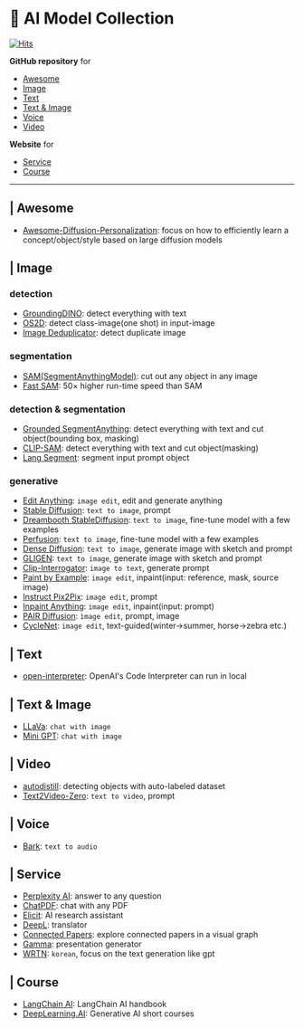 # 📁 AI Model Collection
[![Hits](https://hits.seeyoufarm.com/api/count/incr/badge.svg?url=https%3A%2F%2Fgithub.com%2Friverallzero%2FAI-Model-Collection&count_bg=%23A0BC8B&title_bg=%23289629&icon=openai.svg&icon_color=%23FFFFFF&title=hits&edge_flat=false)](https://hits.seeyoufarm.com)

**GitHub repository** for 
- [Awesome](https://github.com/riverallzero/Generative-AI/tree/main#-awesome)
- [Image](https://github.com/riverallzero/Generative-AI/tree/main#-image)
- [Text](https://github.com/riverallzero/Generative-AI/tree/main/#-text)
- [Text & Image](https://github.com/riverallzero/Generative-AI/tree/main/#-text--image)
- [Voice](https://github.com/riverallzero/Generative-AI/tree/main/#-voice)
- [Video](https://github.com/riverallzero/Generative-AI/tree/main#-video)

**Website** for 
- [Service](https://github.com/riverallzero/Generative-AI/tree/main/#-service)
- [Course](https://github.com/riverallzero/Generative-AI/tree/main/#-course) 

***

## | Awesome
- [Awesome-Diffusion-Personalization](https://github.com/PRIV-Creation/Awesome-Diffusion-Personalization): focus on how to efficiently learn a concept/object/style based on large diffusion models

## | Image
### detection
- [GroundingDINO](https://github.com/IDEA-Research/GroundingDINO): detect everything with text
- [OS2D](https://github.com/aosokin/os2d): detect class-image(one shot) in input-image
- [Image Deduplicator](https://github.com/idealo/imagededup): detect duplicate image

### segmentation
- [SAM(SegmentAnythingModel)](https://github.com/facebookresearch/segment-anything): cut out any object in any image
- [Fast SAM](https://github.com/CASIA-IVA-Lab/FastSAM): 50× higher run-time speed than SAM

### detection & segmentation
- [Grounded SegmentAnything](https://github.com/IDEA-Research/Grounded-Segment-Anything): detect everything with text and cut object(bounding box, masking)
- [CLIP-SAM](https://github.com/maxi-w/CLIP-SAM): detect everything with text and cut object(masking)
- [Lang Segment](https://github.com/luca-medeiros/lang-segment-anything): segment input prompt object 

### generative
- [Edit Anything](https://github.com/sail-sg/EditAnything): ```image edit```, edit and generate anything
- [Stable Diffusion](https://github.com/Stability-AI/stablediffusion): ```text to image```, prompt
- [Dreambooth StableDiffusion](https://github.com/XavierXiao/Dreambooth-Stable-Diffusion): ```text to image```, fine-tune model with a few examples
- [Perfusion](https://github.com/ChenDarYen/Key-Locked-Rank-One-Editing-for-Text-to-Image-Personalization): ```text to image```, fine-tune model with a few examples
- [Dense Diffusion](https://github.com/naver-ai/DenseDiffusion): ```text to image```, generate image with sketch and prompt
- [GLIGEN](https://github.com/gligen/GLIGEN): ```text to image```, generate image with sketch and prompt
- [Clip-Interrogator](https://github.com/pharmapsychotic/clip-interrogator): ```image to text```, generate prompt
- [Paint by Example](https://github.com/Fantasy-Studio/Paint-by-Example): ```image edit```, inpaint(input: reference, mask, source image)
- [Instruct Pix2Pix](https://github.com/timothybrooks/instruct-pix2pix): ```image edit```, prompt
- [Inpaint Anything](https://github.com/geekyutao/Inpaint-Anything): ```image edit```, inpaint(input: prompt)
- [PAIR Diffusion](https://github.com/Picsart-AI-Research/PAIR-Diffusion): ```ìmage edit```, prompt, image
- [CycleNet](https://github.com/sled-group/CycleNet): ```image edit```, text-guided(winter->summer, horse->zebra etc.)

## | Text
- [open-interpreter](https://github.com/KillianLucas/open-interpreter): OpenAI's Code Interpreter can run in local

## | Text & Image
- [LLaVa](https://github.com/haotian-liu/LLaVA): ```chat with image```
- [Mini GPT](https://github.com/Vision-CAIR/MiniGPT-4): ```chat with image```

## | Video
- [autodistill](https://github.com/autodistill/autodistill): detecting objects with auto-labeled dataset
- [Text2Video-Zero](https://github.com/Picsart-AI-Research/Text2Video-Zero): ```text to video```, prompt

## | Voice
- [Bark](https://github.com/suno-ai/bark): ```text to audio```

## | Service
- [Perplexity AI](https://www.perplexity.ai/search/c1cd6e16-21e4-45e2-971b-5a077abd2c36?s=u): answer to any question
- [ChatPDF](https://www.chatpdf.com/): chat with any PDF
- [Elicit](https://elicit.org/): AI research assistant
- [DeepL](https://www.deepl.com/): translator
- [Connected Papers](https://www.connectedpapers.com/): explore connected papers in a visual graph
- [Gamma](https://gamma.app/): presentation generator
- [WRTN](https://wrtn.ai/): ```korean```, focus on the text generation like gpt

## | Course
- [LangChain AI](https://www.pinecone.io/learn/langchain/): LangChain AI handbook
- [DeepLearning.AI](https://www.deeplearning.ai/short-courses/): Generative AI short courses
